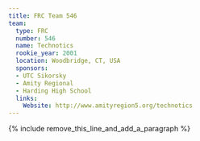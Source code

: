 ```yaml
---
title: FRC Team 546
team:
  type: FRC
  number: 546
  name: Technotics
  rookie_year: 2001
  location: Woodbridge, CT, USA
  sponsors:
  - UTC Sikorsky
  - Amity Regional
  - Harding High School
  links:
    Website: http://www.amityregion5.org/technotics
---
```


{% include remove_this_line_and_add_a_paragraph %}